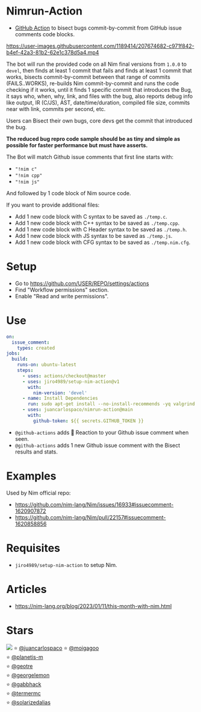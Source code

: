 # Nimrun-Action

- [GitHub Action](https://github.com/features/actions) to bisect bugs commit-by-commit from GitHub issue comments code blocks.

https://user-images.githubusercontent.com/1189414/207674682-c971f842-b4ef-42a3-81b2-62e1c378d5a4.mp4


The bot will run the provided code on all Nim final versions from `1.0.0` to `devel`,
then finds at least 1 commit that fails and finds at least 1 commit that works,
bisects commit-by-commit between that range of commits (FAILS..WORKS),
re-builds Nim commit-by-commit and runs the code checking if it works,
until it finds 1 specific commit that introduces the Bug,
it says who, when, why, link, and files with the bug,
also reports debug info like output, IR (C/JS), AST, date/time/duration,
compiled file size, commits near with link, commits per second, etc.

Users can Bisect their own bugs, core devs get the commit that introduced the bug.

**The reduced bug repro code sample should be as tiny and simple as possible for faster performance but must have asserts.**

The Bot will match Github issue comments that first line starts with:

- `"!nim c"`
- `"!nim cpp"`
- `"!nim js"`

And followed by 1 code block of Nim source code.

If you want to provide additional files:

- Add 1 new code block with C syntax to be saved as `./temp.c`.
- Add 1 new code block with C++ syntax to be saved as `./temp.cpp`.
- Add 1 new code block with C Header syntax to be saved as `./temp.h`.
- Add 1 new code block with JS syntax to be saved as `./temp.js`.
- Add 1 new code block with CFG syntax to be saved as `./temp.nim.cfg`.


# Setup

- Go to https://github.com/USER/REPO/settings/actions
- Find "Workflow permissions" section.
- Enable "Read and write permissions".


# Use

```yaml
on:
  issue_comment:
    types: created
jobs:
  build:
    runs-on: ubuntu-latest
    steps:
      - uses: actions/checkout@master
      - uses: jiro4989/setup-nim-action@v1
        with:
          nim-version: 'devel'
      - name: Install Dependencies
        run: sudo apt-get install --no-install-recommends -yq valgrind
      - uses: juancarlospaco/nimrun-action@main
        with:
          github-token: ${{ secrets.GITHUB_TOKEN }}
```

- `@github-actions` adds :eyes: Reaction to your Github issue comment when seen.
- `@github-actions` adds 1 new Github issue comment with the Bisect results and stats.


# Examples

Used by Nim official repo:

- https://github.com/nim-lang/Nim/issues/16933#issuecomment-1620907872
- https://github.com/nim-lang/Nim/pull/22157#issuecomment-1620858856


# Requisites

- `jiro4989/setup-nim-action` to setup Nim.


# Articles

- https://nim-lang.org/blog/2023/01/11/this-month-with-nim.html


<!--
# Security

- Only users with write permissions can run code (Admins and Collaborators with push permissions).
-->


# Stars

![](https://starchart.cc/juancarlospaco/nimrun-action.svg)
:star: [@juancarlospaco](https://github.com/juancarlospaco '2023-07-06')
:star: [@moigagoo](https://github.com/moigagoo '2023-07-06')	
:star: [@planetis-m](https://github.com/planetis-m '2023-07-06')	
:star: [@geotre](https://github.com/geotre '2023-07-07')	
:star: [@georgelemon](https://github.com/georgelemon '2023-07-07')	
:star: [@gabbhack](https://github.com/gabbhack '2023-07-07')	
:star: [@termermc](https://github.com/termermc '2023-07-10')	
:star: [@solarizedalias](https://github.com/solarizedalias '2023-07-15')	
